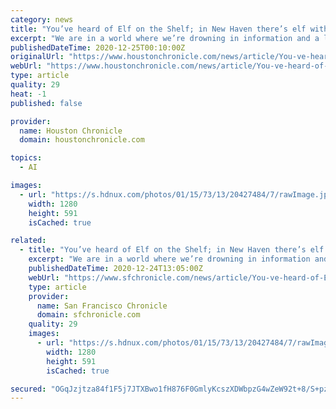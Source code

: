 ```yaml
---
category: news
title: "You’ve heard of Elf on the Shelf; in New Haven there’s elf with artificial intelligence"
excerpt: "We are in a world where we’re drowning in information and a lot of it is badly structured,\" the creator said. \"That’s all stuff a computer should be dealing with.”"
publishedDateTime: 2020-12-25T00:10:00Z
originalUrl: "https://www.houstonchronicle.com/news/article/You-ve-heard-of-Elf-on-the-Shelf-but-in-New-15827451.php"
webUrl: "https://www.houstonchronicle.com/news/article/You-ve-heard-of-Elf-on-the-Shelf-but-in-New-15827451.php"
type: article
quality: 29
heat: -1
published: false

provider:
  name: Houston Chronicle
  domain: houstonchronicle.com

topics:
  - AI

images:
  - url: "https://s.hdnux.com/photos/01/15/73/13/20427484/7/rawImage.jpg"
    width: 1280
    height: 591
    isCached: true

related:
  - title: "You’ve heard of Elf on the Shelf; in New Haven there’s elf with artificial intelligence"
    excerpt: "We are in a world where we’re drowning in information and a lot of it is badly structured,\" the creator said. \"That’s all stuff a computer should be dealing with.”"
    publishedDateTime: 2020-12-24T13:05:00Z
    webUrl: "https://www.sfchronicle.com/news/article/You-ve-heard-of-Elf-on-the-Shelf-but-in-New-15827451.php"
    type: article
    provider:
      name: San Francisco Chronicle
      domain: sfchronicle.com
    quality: 29
    images:
      - url: "https://s.hdnux.com/photos/01/15/73/13/20427484/7/rawImage.jpg"
        width: 1280
        height: 591
        isCached: true

secured: "OGqJzjtza84f1F5j7JTXBwo1fH876F0GmlyKcszXDWbpzG4wZeW92t+8/S+pzan/s/kIFqpQNfzxKAkWmLTd+vLxdz6ciZ+PAB+rCDdInFpTdax7Y0KGbj3CfYyNYdmuLWo+Tyu34R6wqVzwumLHs6boX++/KPQipBvWhB+3xiSa90k1ylcbDsELxYyqKRrWU8zAwTh3x7D/ETykU+RptO5+Wyi8ymcGsSViGKCIbom8YHn3DPU0KbdGRTS+RSQSBY29QnLybaUYDaNf3HIeYq10Brt+Bw8DAUH8WuPIzjV4P5eNyEaz34TbnYTHw0wIJ6OwzQRVBup/Y/9+doRpc9tBZ++oc7zbfDMCl1CDyTA=;0wVvJ4im30ACN7n5xwopYw=="
---
```


